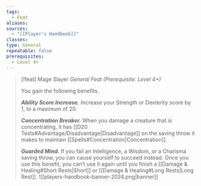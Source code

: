 ```yaml
---
tags:
  - Feat
aliases: 
sources:
  - "[[Player's Handbook]]"
classes: 
type: General
repeatable: false
prerequisites:
  - Level 4+
---
```

>[!feat] Mage Slayer
>_General Feat (Prerequisite: Level 4+)_
>
>You gain the following benefits.
>
>**_Ability Score Increase._** Increase your Strength or Dexterity score by 1, to a maximum of 20.
>
>**_Concentration Breaker._** When you damage a creature that is concentrating, it has [[D20 Tests#Advantage/Disadvantage\|Disadvantage]] on the saving throw it makes to maintain [[Spells#Concentration\|Concentration]].
>
>**_Guarded Mind._** If you fail an Intelligence, a Wisdom, or a Charisma saving throw, you can cause yourself to succeed instead. Once you use this benefit, you can’t use it again until you finish a [[Damage & Healing#Short Rests\|Short]] or [[Damage & Healing#Long Rests\|Long Rest]].
![[players-handbook-banner-2024.png|banner]]